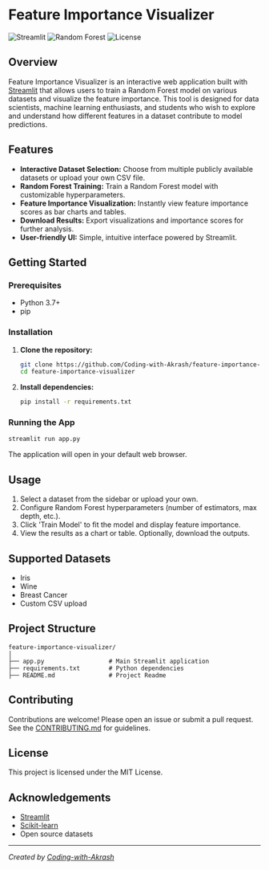 # Feature Importance Visualizer

![Streamlit](https://img.shields.io/badge/Streamlit-App-orange?logo=streamlit)
![Random Forest](https://img.shields.io/badge/Model-Random%20Forest-green)
![License](https://img.shields.io/badge/License-MIT-blue.svg)

## Overview

Feature Importance Visualizer is an interactive web application built with [Streamlit](https://streamlit.io/) that allows users to train a Random Forest model on various datasets and visualize the feature importance. This tool is designed for data scientists, machine learning enthusiasts, and students who wish to explore and understand how different features in a dataset contribute to model predictions.

## Features

- **Interactive Dataset Selection:** Choose from multiple publicly available datasets or upload your own CSV file.
- **Random Forest Training:** Train a Random Forest model with customizable hyperparameters.
- **Feature Importance Visualization:** Instantly view feature importance scores as bar charts and tables.
- **Download Results:** Export visualizations and importance scores for further analysis.
- **User-friendly UI:** Simple, intuitive interface powered by Streamlit.


## Getting Started

### Prerequisites

- Python 3.7+
- pip

### Installation

1. **Clone the repository:**
   ```bash
   git clone https://github.com/Coding-with-Akrash/feature-importance-visualizer.git
   cd feature-importance-visualizer
   ```

2. **Install dependencies:**
   ```bash
   pip install -r requirements.txt
   ```

### Running the App

```bash
streamlit run app.py
```

The application will open in your default web browser.

## Usage

1. Select a dataset from the sidebar or upload your own.
2. Configure Random Forest hyperparameters (number of estimators, max depth, etc.).
3. Click 'Train Model' to fit the model and display feature importance.
4. View the results as a chart or table. Optionally, download the outputs.

## Supported Datasets

- Iris
- Wine
- Breast Cancer
- Custom CSV upload

## Project Structure

```
feature-importance-visualizer/
│
├── app.py                  # Main Streamlit application
├── requirements.txt        # Python dependencies
├── README.md               # Project Readme

```

## Contributing

Contributions are welcome! Please open an issue or submit a pull request.
See the [CONTRIBUTING.md](CONTRIBUTING.md) for guidelines.

## License

This project is licensed under the MIT License.

## Acknowledgements

- [Streamlit](https://streamlit.io/)
- [Scikit-learn](https://scikit-learn.org/)
- Open source datasets

---

*Created by [Coding-with-Akrash](https://github.com/Coding-with-Akrash)*
